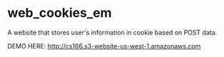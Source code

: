 # web_cookies_em
A website that stores user's information in cookie based on POST data. 

DEMO HERE:
http://cs166.s3-website-us-west-1.amazonaws.com
